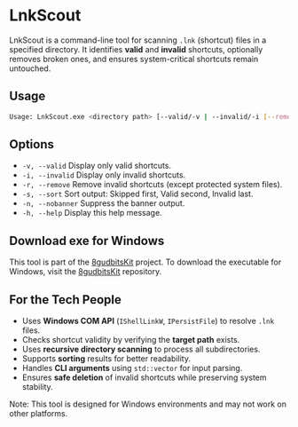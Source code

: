# LnkScout

LnkScout is a command-line tool for scanning `.lnk` (shortcut) files in a specified directory. It identifies **valid** and **invalid** shortcuts, optionally removes broken ones, and ensures system-critical shortcuts remain untouched.

## Usage

```bash
Usage: LnkScout.exe <directory path> [--valid/-v | --invalid/-i [--remove/-r]] [--sort/-s] [--nobanner/-n] [--help/-h]
```

## Options

- `-v, --valid` Display only valid shortcuts.
- `-i, --invalid` Display only invalid shortcuts.
- `-r, --remove` Remove invalid shortcuts (except protected system files).
- `-s, --sort` Sort output: Skipped first, Valid second, Invalid last.
- `-n, --nobanner` Suppress the banner output.
- `-h, --help` Display this help message.

## Download exe for Windows

This tool is part of the [8gudbitsKit](https://github.com/8gudbits/8gudbitsKit) project. To download the executable for Windows, visit the [8gudbitsKit](https://github.com/8gudbits/8gudbitsKit) repository.

## For the Tech People

- Uses **Windows COM API** (`IShellLinkW`, `IPersistFile`) to resolve `.lnk` files.
- Checks shortcut validity by verifying the **target path** exists.
- Uses **recursive directory scanning** to process all subdirectories.
- Supports **sorting** results for better readability.
- Handles **CLI arguments** using `std::vector` for input parsing.
- Ensures **safe deletion** of invalid shortcuts while preserving system stability.

Note: This tool is designed for Windows environments and may not work on other platforms.
